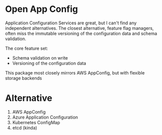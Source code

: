 # Open App Config

Application Configuration Services are great, but I can't find any independent alternatives. The closest alternative, feature flag managers, often miss the immutable versioning of the configuration data and schema validation.

The core feature set:
- Schema validation on write
- Versioning of the configuration data

This package most closely mirrors AWS AppConfig, but with flexible storage backends

# Alternative
1. AWS AppConfig
2. Azure Application Configuration
3. Kubernetes ConfigMap
4. etcd (kinda)
